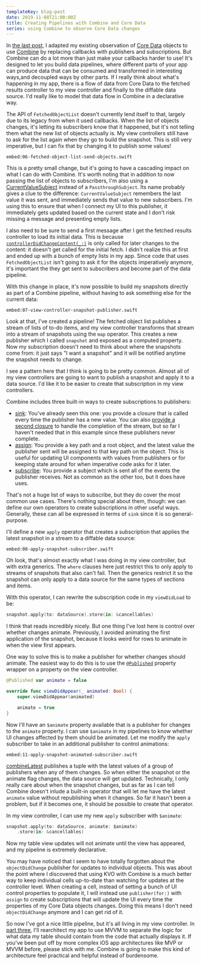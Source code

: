 ```yaml
---
templateKey: blog-post
date: 2019-11-08T21:00:00Z
title: Creating Pipelines with Combine and Core Data
series: using Combine to observe Core Data changes
---
```


In [the last post](/observing-core-data-changes-with-combine/getting-started/), I adapted my existing observation of [Core Data][] objects to use [Combine][] by replacing callbacks with publishers and subscriptions.
But Combine can do a lot more than just make your callbacks harder to use!
It's designed to let you build data pipelines, where different parts of your app can produce data that can be consumed and transformed in interesting ways,and decoupled ways by other parts.
If I really think about what's happening in my app, there is a flow of data from Core Data to the fetched results controller to my view controller and finally to the diffable data source.
I'd really like to model that data flow in Combine in a declarative way.

[combine]: https://developer.apple.com/documentation/combine
[core data]: https://developer.apple.com/documentation/coredata

<!--more-->

The API of `FetchedObjectList` doesn't currently lend itself to that, largely due to its legacy from when it used callbacks.
When the list of objects changes, it's letting its subscribers know that it happened, but it's not telling them what the new list of objects actually is.
My view controllers still have to ask for the list again when they go to build the snapshot.
This is still very imperative, but I can fix that by changing it to publish some values!

`embed:06-fetched-object-list-send-objects.swift`

This is a pretty small change, but it's going to have a cascading impact on what I can do with Combine.
It's worth noting that in addition to now passing the list of objects to subscribers, I'm also using a [CurrentValueSubject][] instead of a `PassthroughSubject`.
Its name probably gives a clue to the difference: `CurrentValueSubject` remembers the last value it was sent, and immediately sends that value to new subscribers.
I'm using this to ensure that when I connect my UI to this publisher, it immediately gets updated based on the current state and I don't risk missing a message and presenting empty lists.

I also need to be sure to send a first message after I get the fetched results controller to load its initial data.
This is because [`controllerDidChangeContent(_:)`][controller-did-change-content] is only called for later changes to the content: it doesn't get called for the initial fetch.
I didn't realize this at first and ended up with a bunch of empty lists in my app.
Since code that uses `FetchedObjectList` isn't going to ask it for the objects imperatively anymore, it's important the they get sent to subscribers and become part of the data pipeline.

[currentvaluesubject]: https://developer.apple.com/documentation/combine/currentvaluesubject
[controller-did-change-content]: https://developer.apple.com/documentation/coredata/nsfetchedresultscontrollerdelegate/1622290-controllerdidchangecontent

With this change in place, it's now possible to build my snapshots directly as part of a Combine pipeline, without having to ask something else for the current data:

`embed:07-view-controller-snapshot-publisher.swift`

Look at that, I've created a pipeline!
The fetched object list publishes a stream of lists of to-do items, and my view controller transforms that stream into a stream of snapshots using the `map` operator.
This creates a new publisher which I called `snapshot` and exposed as a computed property.
Now my subscription doesn't need to think about where the snapshots come from: it just says "I want a snapshot" and it will be notified anytime the snapshot needs to change.

I see a pattern here that I think is going to be pretty common.
Almost all of my view controllers are going to want to publish a snapshot and apply it to a data source.
I'd like it to be easier to create that subscription in my view controllers.

Combine includes three built-in ways to create subscriptions to publishers:

- [sink][]: You've already seen this one: you provide a closure that is called every time the publisher has a new value. You can also [provide a second closure][sink-with-completion] to handle the completion of the stream, but so far I haven't needed that in this example since these publishers never complete.
- [assign][]: You provide a key path and a root object, and the latest value the publisher sent will be assigned to that key path on the object. This is useful for updating UI components with values from publishers or for keeping state around for when imperative code asks for it later.
- [subscribe][]: You provide a subject which is sent all of the events the publisher receives. Not as common as the other too, but it does have uses.

[sink]: https://developer.apple.com/documentation/combine/publisher/3362666-sink
[sink-with-completion]: https://developer.apple.com/documentation/combine/publisher/3343978-sink
[assign]: https://developer.apple.com/documentation/combine/publisher/3235801-assign
[subscribe]: https://developer.apple.com/documentation/combine/publisher/3204757-subscribe

That's not a huge list of ways to subscribe, but they do cover the most common use cases.
There's nothing special about them, though: we can define our own operators to create subscriptions in other useful ways.
Generally, these can all be expressed in terms of `sink` since it is so general-purpose.

I'll define a new `apply` operator that creates a subscription that applies the latest snapshot in a stream to a diffable data source:

`embed:08-apply-snapshot-subscriber.swift`

Oh look, that's almost exactly what I was doing in my view controller, but with extra generics.
The `where` clauses here just restrict this to only apply to streams of snapshots that also can't fail.
Then the generics restrict it so the snapshot can only apply to a data source for the same types of sections and items.

With this operator, I can rewrite the subscription code in my `viewDidLoad` to be:

```swift
snapshot.apply(to: dataSource).store(in: &cancellables)
```

I think that reads incredibly nicely.
But one thing I've lost here is control over whether changes animate.
Previously, I avoided animating the first application of the snapshot, because it looks weird for rows to animate in when the view first appears.

One way to solve this is to make a publisher for whether changes should animate.
The easiest way to do this is to use the [`@Published`][published] property wrapper on a property on the view controller.

[published]: https://developer.apple.com/documentation/combine/published

```swift
@Published var animate = false

override func viewDidAppear(_ animated: Bool) {
    super.viewDidAppear(animated)

    animate = true
}
```

Now I'll have an `$animate` property available that is a publisher for changes to the `animate` property.
I can use `$animate` in my pipelines to know whether UI changes affected by them should be animated.
Let me modify the `apply` subscriber to take in an additional publisher to control animations:

`embed:11-apply-snapshot-animated-subscriber.swift`

[combineLatest][] publishes a tuple with the latest values of a group of publishers when any of them changes.
So when either the snapshot or the animate flag changes, the data source will get updated.
Technically, I only really care about when the snapshot changes, but as far as I can tell Combine doesn't inlude a built-in operator that will let me have the latest `animate` value without republishing when it changes.
So far it hasn't been a problem, but if it becomes one, it should be possible to create that operator.

[combinelatest]: https://developer.apple.com/documentation/combine/publisher/3333677-combinelatest

In my view controller, I can use my new `apply` subscriber with `$animate`:

```swift
snapshot.apply(to: dataSource, animate: $animate)
    .store(in: &cancellables)
```

Now my table view updates will not animate until the view has appeared, and my pipeline is extremely declarative.

You may have noticed that I seem to have totally forgotten about the `objectDidChange` publisher for updates to individual objects.
This was about the point where I discovered that using KVO with Combine is a much better way to keep individual cells up-to-date than watching for updates at the controller level.
When creating a cell, instead of setting a bunch of UI control properties to populate it, I will instead use `publisher(for:)` with `assign` to create subscriptions that will update the UI every time the properties of my Core Data objects changes.
Doing this means I don't need `objectDidChange` anymore and I can get rid of it.

So now I've got a nice little pipeline, but it's all living in my view controller.
In [part three](/observing-core-data-changes-with-combine/mvvm/), I'll rearchitect my app to use MVVM to separate the logic for what data my table should contain from the code that actually displays it.
If you've been put off by more complex iOS app architectures like MVP or MVVM before, please stick with me.
Combine is going to make this kind of architecture feel practical and helpful instead of burdensome.
